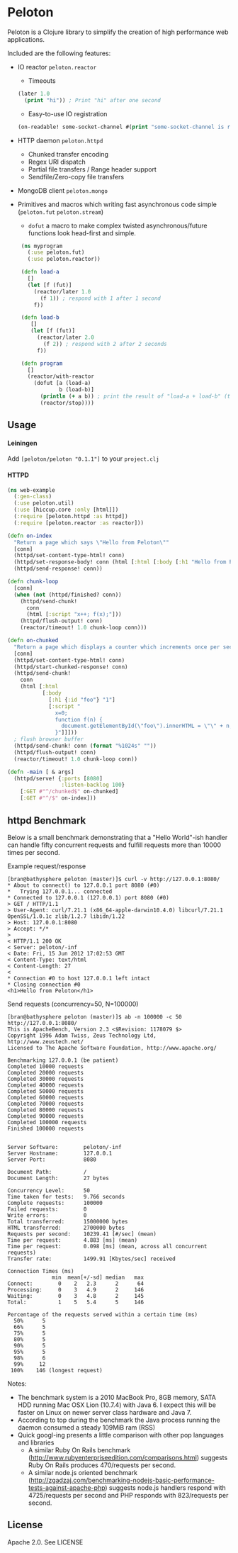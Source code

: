 Peloton
=======

Peloton is a Clojure library to simplify the creation of high performance web applications.  

Included are the following features: 

* IO reactor `peloton.reactor`
  * Timeouts

  ```clojure
  (later 1.0 
    (print "hi")) ; Print "hi" after one second
  ``` 

  * Easy-to-use IO registration 
  
  ```clojure
  (on-readable! some-socket-channel #(print "some-socket-channel is ready to read!"))
  ```

* HTTP daemon `peloton.httpd`
  * Chunked transfer encoding
  * Regex URI dispatch
  * Partial file transfers / Range header support
  * Sendfile/Zero-copy file transfers
* MongoDB client `peloton.mongo`
* Primitives and macros which writing fast asynchronous code simple (`peloton.fut` `peloton.stream`)
  * `dofut` a macro to make complex twisted asynchronous/future functions look head-first and simple.

  ```clojure
   (ns myprogram 
     (:use peloton.fut)
     (:use peloton.reactor))

   (defn load-a 
     []
     (let [f (fut)]
       (reactor/later 1.0 
         (f 1)) ; respond with 1 after 1 second
       f))

   (defn load-b 
      []
      (let [f (fut)]
        (reactor/later 2.0
          (f 2)) ; respond with 2 after 2 seconds
        f))

   (defn program
     []
     (reactor/with-reactor
       (dofut [a (load-a)  
               b (load-b)]
         (println (+ a b)) ; print the result of "load-a + load-b" (this will execute after 2 seconds)
         (reactor/stop)))) 
  ```

Usage
-------
#### Leiningen

Add `[peloton/peloton "0.1.1"]` to your `project.clj`

#### HTTPD
```clojure
(ns web-example
  (:gen-class)
  (:use peloton.util)
  (:use [hiccup.core :only [html]])
  (:require [peloton.httpd :as httpd])
  (:require [peloton.reactor :as reactor]))

(defn on-index
  "Return a page which says \"Hello from Peloton\""
  [conn] 
  (httpd/set-content-type-html! conn)
  (httpd/set-response-body! conn (html [:html [:body [:h1 "Hello from Peloton"]]]))
  (httpd/send-response! conn))

(defn chunk-loop 
  [conn]
  (when (not (httpd/finished? conn))
    (httpd/send-chunk! 
      conn 
      (html [:script "x++; f(x);"]))
    (httpd/flush-output! conn)
    (reactor/timeout! 1.0 chunk-loop conn)))

(defn on-chunked 
  "Return a page which displays a counter which increments once per second through JSONP chunked responses"
  [conn]
  (httpd/set-content-type-html! conn)
  (httpd/start-chunked-response! conn)
  (httpd/send-chunk! 
    conn 
    (html [:html 
           [:body
             [:h1 {:id "foo"} "1"]
             [:script "
               x=0;
               function f(n) { 
                 document.getElementById(\"foo\").innerHTML = \"\" + n;
               }"]]]))
  ; flush browser buffer
  (httpd/send-chunk! conn (format "%1024s" ""))
  (httpd/flush-output! conn)
  (reactor/timeout! 1.0 chunk-loop conn))

(defn -main [ & args] 
  (httpd/serve! {:ports [8080]
                 :listen-backlog 100}
    [:GET #"^/chunked$" on-chunked]
    [:GET #"^/$" on-index]))
```

httpd Benchmark
---------------

Below is a small benchmark demonstrating that a "Hello World"-ish handler can handle fifty concurrent requests and fulfill requests more than 10000 times per second.

Example request/response

```
[bran@bathysphere peloton (master)]$ curl -v http://127.0.0.1:8080/
* About to connect() to 127.0.0.1 port 8080 (#0)
*   Trying 127.0.0.1... connected
* Connected to 127.0.0.1 (127.0.0.1) port 8080 (#0)
> GET / HTTP/1.1
> User-Agent: curl/7.21.1 (x86_64-apple-darwin10.4.0) libcurl/7.21.1 OpenSSL/1.0.1c zlib/1.2.7 libidn/1.22
> Host: 127.0.0.1:8080
> Accept: */*
> 
< HTTP/1.1 200 OK
< Server: peloton/-inf
< Date: Fri, 15 Jun 2012 17:02:53 GMT
< Content-Type: text/html
< Content-Length: 27
< 
* Connection #0 to host 127.0.0.1 left intact
* Closing connection #0
<h1>Hello from Peloton</h1>
```

Send requests (concurrency=50, N=100000)

```
[bran@bathysphere peloton (master)]$ ab -n 100000 -c 50 http://127.0.0.1:8080/
This is ApacheBench, Version 2.3 <$Revision: 1178079 $>
Copyright 1996 Adam Twiss, Zeus Technology Ltd, http://www.zeustech.net/
Licensed to The Apache Software Foundation, http://www.apache.org/

Benchmarking 127.0.0.1 (be patient)
Completed 10000 requests
Completed 20000 requests
Completed 30000 requests
Completed 40000 requests
Completed 50000 requests
Completed 60000 requests
Completed 70000 requests
Completed 80000 requests
Completed 90000 requests
Completed 100000 requests
Finished 100000 requests


Server Software:        peloton/-inf
Server Hostname:        127.0.0.1
Server Port:            8080

Document Path:          /
Document Length:        27 bytes

Concurrency Level:      50
Time taken for tests:   9.766 seconds
Complete requests:      100000
Failed requests:        0
Write errors:           0
Total transferred:      15000000 bytes
HTML transferred:       2700000 bytes
Requests per second:    10239.41 [#/sec] (mean)
Time per request:       4.883 [ms] (mean)
Time per request:       0.098 [ms] (mean, across all concurrent requests)
Transfer rate:          1499.91 [Kbytes/sec] received

Connection Times (ms)
              min  mean[+/-sd] median   max
Connect:        0    2   2.3      2      64
Processing:     0    3   4.9      2     146
Waiting:        0    3   4.8      2     145
Total:          1    5   5.4      5     146

Percentage of the requests served within a certain time (ms)
  50%      5
  66%      5
  75%      5
  80%      5
  90%      5
  95%      5
  98%      6
  99%     12
 100%    146 (longest request)
```

Notes:

* The benchmark system is a 2010 MacBook Pro, 8GB memory, SATA HDD running Mac OSX Lion (10.7.4) with Java 6.  I expect this will be faster on Linux on newer server class hardware and Java 7.
* According to top during the benchmark the Java process running the daemon consumed a steady 109MiB ram (RSS)
* Quick googl-ing presents a little comparison with other pop languages and libraries
  * A similar Ruby On Rails benchmark (http://www.rubyenterpriseedition.com/comparisons.html) suggests Ruby On Rails produces 470/requests per second.  
  * A similar node.js oriented benchmark (http://zgadzaj.com/benchmarking-nodejs-basic-performance-tests-against-apache-php) suggests node.js handlers respond with 4725/requests per second and PHP responds with 823/requests per second.

License
-------

Apache 2.0. See LICENSE 
